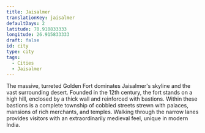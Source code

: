 ```yaml
---
title: Jaisalmer
translationKey: jaisalmer
defaultDays: 2
latitude: 70.910833333
longitude: 26.915833333
draft: false
id: city
type: city
tags:
  - Cities
  - Jaisalmer
---
```

The massive, turreted Golden Fort dominates Jaisalmer's skyline and the vast surrounding desert. Founded in the 12th century, the fort stands on a high hill, enclosed by a thick wall and reinforced with bastions. Within these bastions is a complete township of cobbled streets strewn with palaces, mansions of rich merchants, and temples. Walking through the narrow lanes provides visitors with an extraordinarily medieval feel, unique in modern India.